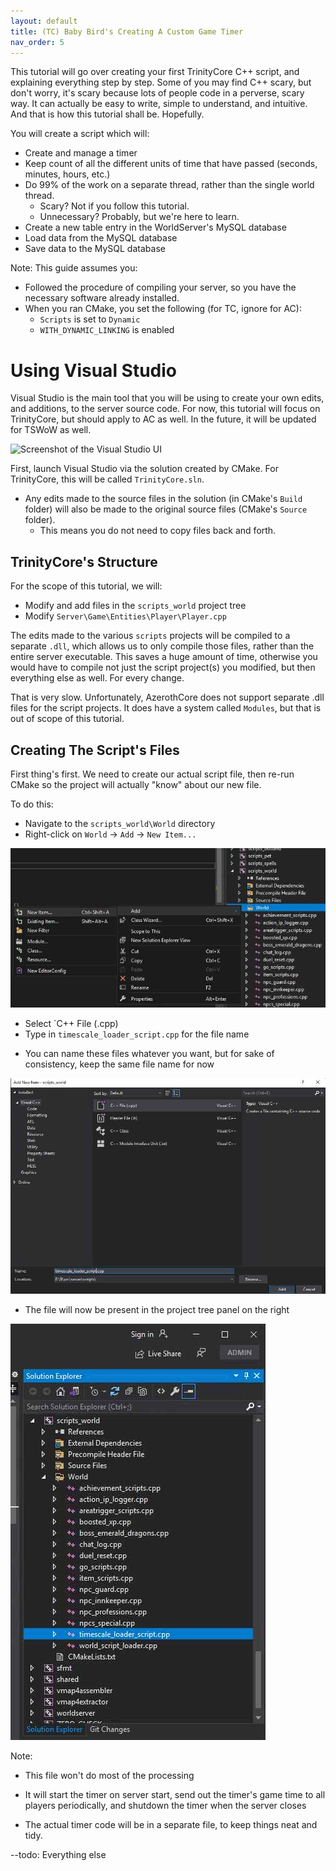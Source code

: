 ```yaml
---
layout: default
title: (TC) Baby Bird's Creating A Custom Game Timer
nav_order: 5
---
```


This tutorial will go over creating your first TrinityCore C++ script, and explaining everything step by step.
Some of you may find C++ scary, but don't worry, it's scary because lots of people code in a perverse, scary way.
It can actually be easy to write, simple to understand, and intuitive. And that is how this tutorial shall be. Hopefully.

You will create a script which will: 

* Create and manage a timer
* Keep count of all the different units of time that have passed (seconds, minutes, hours, etc.)
* Do 99% of the work on a separate thread, rather than the single world thread.
  - Scary? Not if you follow this tutorial. 
   * Unnecessary? Probably, but we're here to learn.
* Create a new table entry in the WorldServer's MySQL database
* Load data from the MySQL database
* Save data to the MySQL database

Note: This guide assumes you:
* Followed the procedure of compiling your server, so you have the necessary software already installed.
* When you ran CMake, you set the following (for TC, ignore for AC):
  - `Scripts` is set to `Dynamic`
  - `WITH_DYNAMIC_LINKING` is enabled

# Using Visual Studio

Visual Studio is the main tool that you will be using to create your own edits, and additions, to the server source code. For now, this tutorial will focus on TrinityCore, but should apply to AC as well. In the future, it will be updated for TSWoW as well.

![Screenshot of the Visual Studio UI](Images\FyTyFirstScriptTutorial\VS_Example.jpg)

First, launch Visual Studio via the solution created by CMake. For TrinityCore, this will be called `TrinityCore.sln`.
* Any edits made to the source files in the solution (in CMake's `Build` folder) will also be made to the original source files (CMake's `Source` folder).
  - This means you do not need to copy files back and forth.

## TrinityCore's Structure

For the scope of this tutorial, we will: 
* Modify and add files in the `scripts_world` project tree
* Modify `Server\Game\Entities\Player\Player.cpp`

The edits made to the various `scripts` projects will be compiled to a separate `.dll`, which allows us to only compile those files, rather than the entire server executable. This saves a huge amount of time, otherwise you would have to compile not just the script project(s) you modified, but then everything else as well. For every change.

That is very slow. Unfortunately, AzerothCore does not support separate .dll files for the script projects. It does have a system called `Modules`, but that is out of scope of this tutorial.

## Creating The Script's Files

First thing's first. We need to create our actual script file, then re-run CMake so the project will actually "know" about our new file.

To do this:
* Navigate to the `scripts_world\World` directory
* Right-click on `World` -> `Add` -> `New Item...`

![Screenshot of the `New Item...` menu](Images/FyTyFirstScriptTutorial/02Creating_a_new_cpp_file.jpg)

* Select `C++ File (.cpp)
* Type in `timescale_loader_script.cpp` for the file name
 - You can name these files whatever you want, but for sake of consistency, keep the same file name for now

![Screenshot of the `New Item...` menu](Images/FyTyFirstScriptTutorial/03Create_file_menu.jpg)

* The file will now be present in the project tree panel on the right

![Screenshot of the `New Item...` menu](Images/FyTyFirstScriptTutorial/04Result.jpg)

Note:
* This file won't do most of the processing
 - It will start the timer on server start, send out the timer's game time to all players periodically, and shutdown the timer when the server closes
* The actual timer code will be in a separate file, to keep things neat and tidy.

--todo: Everything else
